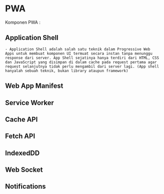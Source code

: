 # PWA 

Komponen PWA : 
## Application Shell
    - Application Shell adalah salah satu teknik dalam Progressive Web Apps untuk membuat komponen UI termuat secara instan tanpa menunggu response dari server. App Shell sejatinya hanya terdiri dari HTML, CSS dan JavaScript yang disimpan di dalam cache pada request pertama agar request selanjutnya tidak perlu mengambil dari server lagi. (App shell hanyalah sebuah teknik, bukan library ataupun framework)
## Web App Manifest
## Service Worker
## Cache API
## Fetch API
## IndexedDD
## Web Socket
## Notifications